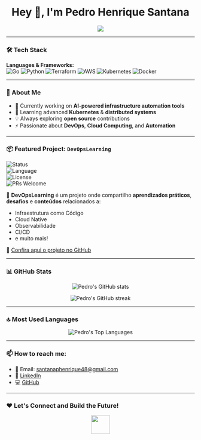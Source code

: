<h1 align="center">Hey 👋, I'm Pedro Henrique Santana</h1>

<p align="center">
  <img src="https://readme-typing-svg.demolab.com/?lines=DevOps+Engineer;Cloud+Enthusiast;Golang+%F0%9F%90%B9+%2B+Python+%F0%9F%90%8D+Lover;Automation+Addict;Infrastructure+as+Code+%E2%9C%85&center=true&width=500&height=50" />
</p>

---

### 🛠️ Tech Stack

**Languages & Frameworks:**  
![Go](https://img.shields.io/badge/-Golang-00ADD8?style=for-the-badge&logo=go&logoColor=white) ![Python](https://img.shields.io/badge/-Python-3776AB?style=for-the-badge&logo=python&logoColor=white) ![Terraform](https://img.shields.io/badge/-Terraform-623CE4?style=for-the-badge&logo=terraform&logoColor=white) ![AWS](https://img.shields.io/badge/-AWS-232F3E?style=for-the-badge&logo=amazon-aws&logoColor=white) ![Kubernetes](https://img.shields.io/badge/-Kubernetes-326CE5?style=for-the-badge&logo=kubernetes&logoColor=white) ![Docker](https://img.shields.io/badge/-Docker-2496ED?style=for-the-badge&logo=docker&logoColor=white)


---

### 🚀 About Me

- 🔭 Currently working on **AI-powered infrastructure automation tools**  
- 🌱 Learning advanced **Kubernetes** & **distributed systems**  
- 💡 Always exploring **open source** contributions  
- ⚡ Passionate about **DevOps**, **Cloud Computing**, and **Automation**  

---

### 📦 Featured Project: `DevOpsLearning`

![Status](https://img.shields.io/badge/status-active-brightgreen)  
![Language](https://img.shields.io/badge/language-Go%20%7C%20Python-blue)  
![License](https://img.shields.io/badge/license-MIT-yellow)  
![PRs Welcome](https://img.shields.io/badge/PRs-welcome-brightgreen)  

🚀 **DevOpsLearning** é um projeto onde compartilho **aprendizados práticos**, **desafios** e **conteúdos** relacionados a:  
- Infraestrutura como Código  
- Cloud Native  
- Observabilidade  
- CI/CD  
- e muito mais!  

🔗 [Confira aqui o projeto no GitHub](https://github.com/pedrosantan4/devopslearning)  

---

### 📊 GitHub Stats

<p align="center">
  <img src="https://github-readme-stats.vercel.app/api?username=pedrosantan4&show_icons=true&theme=radical&count_private=true" alt="Pedro's GitHub stats"/>
</p>

<p align="center">
  <img src="https://github-readme-streak-stats.herokuapp.com/?user=pedrosantan4&theme=radical" alt="Pedro's GitHub streak"/>
</p>

---

### 🔝 Most Used Languages

<p align="center">
  <img src="https://github-readme-stats.vercel.app/api/top-langs/?username=pedrosantan4&layout=compact&theme=radical&langs_count=6" alt="Pedro's Top Languages"/>
</p>

---

### 📫 How to reach me:

- 📧 Email: santanaphenrique48@gmail.com  
- 💼 [LinkedIn](https://www.linkedin.com/in/pedro-santana-campelo/)  
- 💻 [GitHub](https://github.com/pedrosantan4)  

---

### ❤️ Let's Connect and Build the Future!

<p align="center">
  <img src="https://media.giphy.com/media/hvRJCLFzcasrR4ia7z/giphy.gif" width="50">
</p>
